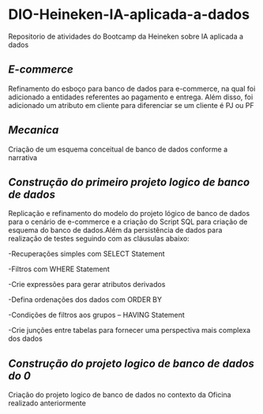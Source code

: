 # DIO-Heineken-IA-aplicada-a-dados

Repositorio de atividades do Bootcamp da Heineken sobre IA aplicada a dados

 ## *E-commerce*

Refinamento do esboço para banco de dados para e-commerce, na qual foi adicionado a entidades referentes ao pagamento e entrega. Além disso, foi adicionado um atributo em cliente para diferenciar se um cliente é PJ ou PF

## *Mecanica*

Criação de um esquema conceitual de banco de dados conforme a narrativa

## *Construção do primeiro projeto logico de banco de dados*

Replicação e refinamento do modelo do projeto lógico de banco de dados para o cenário de e-commerce e a criação do Script SQL para criação de esquema do banco de dados.Além da persistência de dados para realização de testes seguindo com as cláusulas abaixo:

-Recuperações simples com SELECT Statement

-Filtros com WHERE Statement

-Crie expressões para gerar atributos derivados

-Defina ordenações dos dados com ORDER BY

-Condições de filtros aos grupos – HAVING Statement

-Crie junções entre tabelas para fornecer uma perspectiva mais complexa dos dados


## *Construção do  projeto logico de banco de dados do 0*

Criação do projeto logico de banco de dados no contexto da Oficina realizado anteriormente
